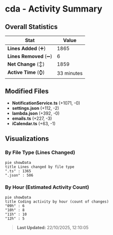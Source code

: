 # cda - Activity Summary 

## Overall Statistics

| Stat                   | Value                                                             |
| ---------------------- | ----------------------------------------------------------------- |
| **Lines Added** (➕)   | 1865                                          |
| **Lines Removed** (➖) | 6                                        |
| **Net Change** (↕)    | 1859                |
| **Active Time** (⌚)   | 33 minutes |


## Modified Files
- **NotificationService.ts** (+1071, -0)
- **settings.json** (+112, -2)
- **lambda.json** (+392, -0)
- **emails.ts** (+227, -3)
- **iCalendar.ts** (+63, -1)

## Visualizations

### By File Type (Lines Changed)

```mermaid
pie showData
title Lines changed by file type
".ts" : 1365
".json" : 506
```

### By Hour (Estimated Activity Count)

```mermaid
pie showData
title Coding activity by hour (count of changes)
"09h" : 6
"10h" : 8
"11h" : 10
"12h" : 5
```


> **Last Updated:** 22/10/2025, 12:10:05
